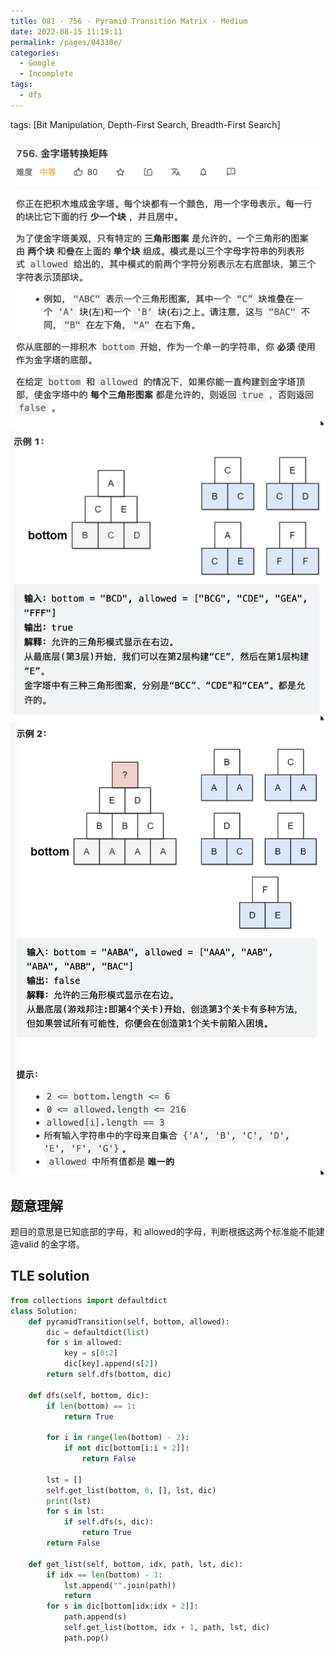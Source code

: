 ```yaml
---
title: 081 - 756 - Pyramid Transition Matrix - Medium
date: 2022-08-15 11:19:11
permalink: /pages/04330e/
categories:
  - Google
  - Incomplete
tags:
  - dfs
---
```

tags: [Bit Manipulation, Depth-First Search, Breadth-First Search]

![](https://raw.githubusercontent.com/emmableu/image/master/202208151121178.png)
![](https://raw.githubusercontent.com/emmableu/image/master/202208151121920.png)
![](https://raw.githubusercontent.com/emmableu/image/master/202208151122838.png)

## 题意理解

题目的意思是已知底部的字母，和 allowed的字母，判断根据这两个标准能不能建造valid 的金字塔。

## TLE solution

```python
from collections import defaultdict
class Solution:
	def pyramidTransition(self, bottom, allowed):
		dic = defaultdict(list)
		for s in allowed:
			key = s[0:2]
			dic[key].append(s[2])
		return self.dfs(bottom, dic)

	def dfs(self, bottom, dic):
		if len(bottom) == 1:
			return True

		for i in range(len(bottom) - 2):
			if not dic[bottom[i:i + 2]]:
				return False

		lst = []
		self.get_list(bottom, 0, [], lst, dic)
		print(lst)
		for s in lst:
			if self.dfs(s, dic):
				return True
		return False

	def get_list(self, bottom, idx, path, lst, dic):
		if idx == len(bottom) - 1:
			lst.append("".join(path))
			return
		for s in dic[bottom[idx:idx + 2]]:
			path.append(s)
			self.get_list(bottom, idx + 1, path, lst, dic)
			path.pop()
``` 